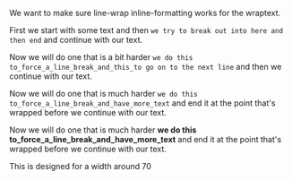 We want to make sure line-wrap inline-formatting works for the wraptext.

First we start with some text and then  `we try to break out into here and then end` and continue with our text.

Now we will do one that is a bit harder `we do this to_force_a_line_break_and_this_to go on to the next line` and then we continue with our text.

Now we will do one that is much  harder `we do this to_force_a_line_break_and_have_more_text` and end it at the point that's wrapped before we continue with our text.

Now we will do one that is much  harder **we do this to_force_a_line_break_and_have_more_text** and end it at the point that's wrapped before we continue with our text.

This is designed for a width around 70
